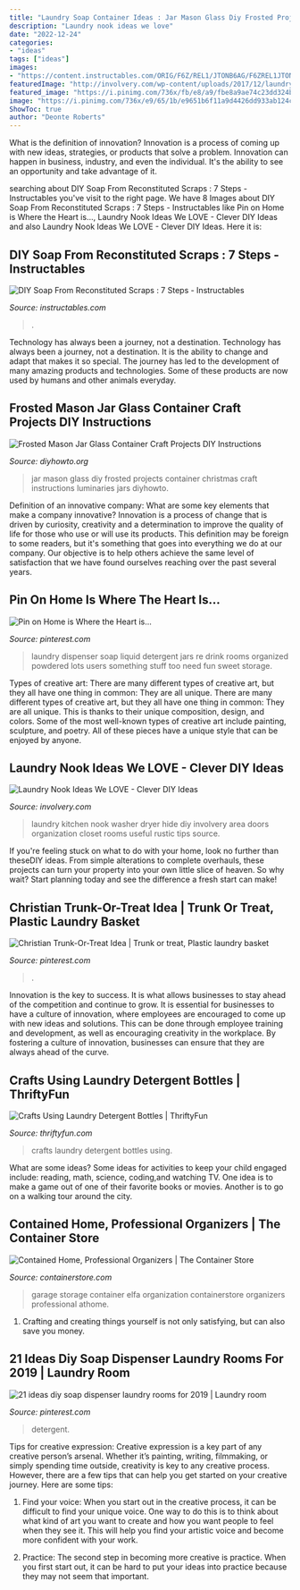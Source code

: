 ```yaml
---
title: "Laundry Soap Container Ideas : Jar Mason Glass Diy Frosted Projects Container Christmas Craft Instructions Luminaries Jars Diyhowto"
description: "Laundry nook ideas we love"
date: "2022-12-24"
categories:
- "ideas"
tags: ["ideas"]
images:
- "https://content.instructables.com/ORIG/F6Z/REL1/JTONB6AG/F6ZREL1JTONB6AG.jpg?frame=1&amp;width=2100"
featuredImage: "http://involvery.com/wp-content/uploads/2017/12/laundry-nook-in-kitchen-4.jpg"
featured_image: "https://i.pinimg.com/736x/fb/e8/a9/fbe8a9ae74c23dd324be45f1dc5e9df5--organized-laundry-rooms-laundry-organization.jpg"
image: "https://i.pinimg.com/736x/e9/65/1b/e9651b6f11a9d4426dd933ab124c5a1a.jpg"
ShowToc: true
author: "Deonte Roberts"
---
```



What is the definition of innovation?
Innovation is a process of coming up with new ideas, strategies, or products that solve a problem. Innovation can happen in business, industry, and even the individual. It's the ability to see an opportunity and take advantage of it.

	

		
searching about DIY Soap From Reconstituted Scraps : 7 Steps - Instructables you've visit to the right page. We have 8 Images about DIY Soap From Reconstituted Scraps : 7 Steps - Instructables like Pin on Home is Where the Heart is..., Laundry Nook Ideas We LOVE - Clever DIY Ideas and also Laundry Nook Ideas We LOVE - Clever DIY Ideas. Here it is:
		
    
## DIY Soap From Reconstituted Scraps : 7 Steps - Instructables

<img loading=lazy src="https://content.instructables.com/ORIG/F6Z/REL1/JTONB6AG/F6ZREL1JTONB6AG.jpg?frame=1&amp;width=2100" onerror="this.onerror=null;this.src='https://tse2.mm.bing.net/th?id=OIP.UkClCSjORe5KlT0sRyma_QHaKK&amp;pid=15.1';" alt="DIY Soap From Reconstituted Scraps : 7 Steps - Instructables">

_Source: instructables.com_

>. 

	

Technology has always been a journey, not a destination.
Technology has always been a journey, not a destination. It is the ability to change and adapt that makes it so special. The journey has led to the development of many amazing products and technologies. Some of these products are now used by humans and other animals everyday.

    
## Frosted Mason Jar Glass Container Craft Projects DIY Instructions

<img loading=lazy src="http://www.diyhowto.org/wp-content/uploads/DIYHowto-Frosted-Mason-Jar-Glass-Container-Craft-Projects-DIY-Instructions-14.jpg" onerror="this.onerror=null;this.src='https://tse4.mm.bing.net/th?id=OIP._J97WS_ocIFogKIILONeTAHaRq&amp;pid=15.1';" alt="Frosted Mason Jar Glass Container Craft Projects DIY Instructions">

_Source: diyhowto.org_

>jar mason glass diy frosted projects container christmas craft instructions luminaries jars diyhowto. 

	

Definition of an innovative company: What are some key elements that make a company innovative?
Innovation is a process of change that is driven by curiosity, creativity and a determination to improve the quality of life for those who use or will use its products. This definition may be foreign to some readers, but it's something that goes into everything we do at our company. Our objective is to help others achieve the same level of satisfaction that we have found ourselves reaching over the past several years.

    
## Pin On Home Is Where The Heart Is...

<img loading=lazy src="https://i.pinimg.com/736x/fb/e8/a9/fbe8a9ae74c23dd324be45f1dc5e9df5--organized-laundry-rooms-laundry-organization.jpg" onerror="this.onerror=null;this.src='https://tse2.mm.bing.net/th?id=OIP.98OYkqnyRNqrKuS9Q1AmgAHaJ3&amp;pid=15.1';" alt="Pin on Home is Where the Heart is...">

_Source: pinterest.com_

>laundry dispenser soap liquid detergent jars re drink rooms organized powdered lots users something stuff too need fun sweet storage. 

	

Types of creative art: There are many different types of creative art, but they all have one thing in common: They are all unique.
There are many different types of creative art, but they all have one thing in common: They are all unique. This is thanks to their unique composition, design, and colors. Some of the most well-known types of creative art include painting, sculpture, and poetry. All of these pieces have a unique style that can be enjoyed by anyone.

    
## Laundry Nook Ideas We LOVE - Clever DIY Ideas

<img loading=lazy src="http://involvery.com/wp-content/uploads/2017/12/laundry-nook-in-kitchen-4.jpg" onerror="this.onerror=null;this.src='https://tse1.mm.bing.net/th?id=OIP.r3oWBNnKc7i5efNbqq3_ggHaLG&amp;pid=15.1';" alt="Laundry Nook Ideas We LOVE - Clever DIY Ideas">

_Source: involvery.com_

>laundry kitchen nook washer dryer hide diy involvery area doors organization closet rooms useful rustic tips source. 

	

If you're feeling stuck on what to do with your home, look no further than theseDIY ideas. From simple alterations to complete overhauls, these projects can turn your property into your own little slice of heaven. So why wait? Start planning today and see the difference a fresh start can make!

    
## Christian Trunk-Or-Treat Idea | Trunk Or Treat, Plastic Laundry Basket

<img loading=lazy src="https://i.pinimg.com/736x/e9/65/1b/e9651b6f11a9d4426dd933ab124c5a1a.jpg" onerror="this.onerror=null;this.src='https://tse2.mm.bing.net/th?id=OIP.qM-zQA8eWA2yBSH74ChM7gHaNK&amp;pid=15.1';" alt="Christian Trunk-Or-Treat Idea | Trunk or treat, Plastic laundry basket">

_Source: pinterest.com_

>. 

	

Innovation is the key to success. It is what allows businesses to stay ahead of the competition and continue to grow. It is essential for businesses to have a culture of innovation, where employees are encouraged to come up with new ideas and solutions. This can be done through employee training and development, as well as encouraging creativity in the workplace. By fostering a culture of innovation, businesses can ensure that they are always ahead of the curve.

    
## Crafts Using Laundry Detergent Bottles | ThriftyFun

<img loading=lazy src="https://img.thrfun.com/img/023/968/leprechaun_fancy1.jpg" onerror="this.onerror=null;this.src='https://tse4.mm.bing.net/th?id=OIP.SqkvtOscJSq3PxYQhjE3egAAAA&amp;pid=15.1';" alt="Crafts Using Laundry Detergent Bottles | ThriftyFun">

_Source: thriftyfun.com_

>crafts laundry detergent bottles using. 

	

What are some ideas?
Some ideas for activities to keep your child engaged include: reading, math, science, coding,and watching TV. One idea is to make a game out of one of their favorite books or movies. Another is to go on a walking tour around the city.

    
## Contained Home, Professional Organizers | The Container Store

<img loading=lazy src="http://images.containerstore.com/medialibrary/images/Athome/AtHome_MainImageC.jpg" onerror="this.onerror=null;this.src='https://tse2.mm.bing.net/th?id=OIP.-0dPSgae5b09JGRQigJ_MQHaG5&amp;pid=15.1';" alt="Contained Home, Professional Organizers | The Container Store">

_Source: containerstore.com_

>garage storage container elfa organization containerstore organizers professional athome. 

	

1. Crafting and creating things yourself is not only satisfying, but can also save you money.

    
## 21 Ideas Diy Soap Dispenser Laundry Rooms For 2019 | Laundry Room

<img loading=lazy src="https://i.pinimg.com/originals/54/72/f5/5472f560910801d99bc839b23d39e567.jpg" onerror="this.onerror=null;this.src='https://tse2.mm.bing.net/th?id=OIP.vGcufjSA_Ok5BemrMqRB1AAAAA&amp;pid=15.1';" alt="21 ideas diy soap dispenser laundry rooms for 2019 | Laundry room">

_Source: pinterest.com_

>detergent. 

	

Tips for creative expression:
Creative expression is a key part of any creative person’s arsenal. Whether it’s painting, writing, filmmaking, or simply spending time outside, creativity is key to any creative process. However, there are a few tips that can help you get started on your creative journey. Here are some tips:
1. Find your voice: When you start out in the creative process, it can be difficult to find your unique voice. One way to do this is to think about what kind of art you want to create and how you want people to feel when they see it. This will help you find your artistic voice and become more confident with your work.

2. Practice: The second step in becoming more creative is practice. When you first start out, it can be hard to put your ideas into practice because they may not seem that important.

